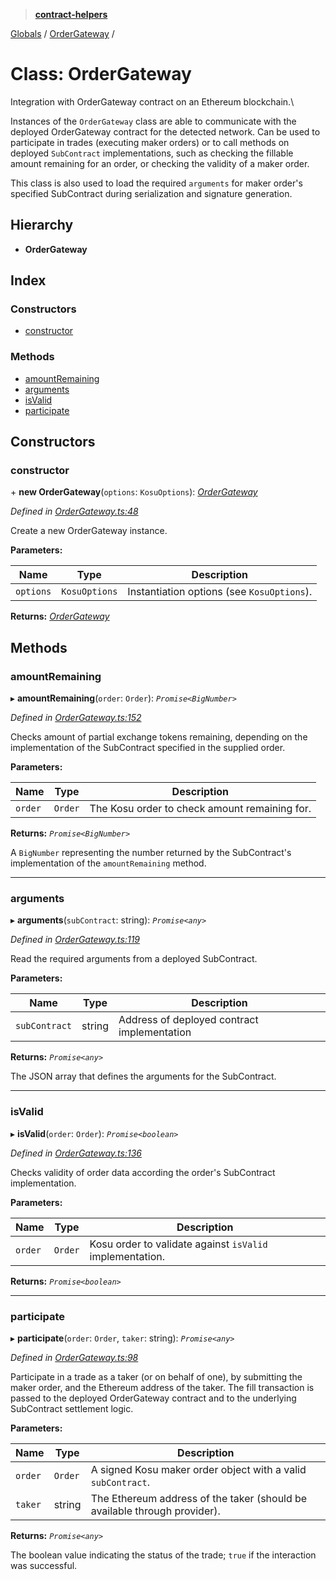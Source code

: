 > **[contract-helpers](../README.md)**

[Globals](../globals.md) / [OrderGateway](ordergateway.md) /

# Class: OrderGateway

Integration with OrderGateway contract on an Ethereum blockchain.\

Instances of the `OrderGateway` class are able to communicate with the deployed
OrderGateway contract for the detected network. Can be used to participate in
trades (executing maker orders) or to call methods on deployed `SubContract`
implementations, such as checking the fillable amount remaining for an order,
or checking the validity of a maker order.

This class is also used to load the required `arguments` for maker order's
specified SubContract during serialization and signature generation.

## Hierarchy

-   **OrderGateway**

## Index

### Constructors

-   [constructor](ordergateway.md#constructor)

### Methods

-   [amountRemaining](ordergateway.md#amountremaining)
-   [arguments](ordergateway.md#arguments)
-   [isValid](ordergateway.md#isvalid)
-   [participate](ordergateway.md#participate)

## Constructors

### constructor

\+ **new OrderGateway**(`options`: `KosuOptions`): _[OrderGateway](ordergateway.md)_

_Defined in [OrderGateway.ts:48](https://github.com/ParadigmFoundation/kosu-monorepo/blob/515d6d59/packages/kosu-contract-helpers/src/OrderGateway.ts#L48)_

Create a new OrderGateway instance.

**Parameters:**

| Name      | Type          | Description                                |
| --------- | ------------- | ------------------------------------------ |
| `options` | `KosuOptions` | Instantiation options (see `KosuOptions`). |

**Returns:** _[OrderGateway](ordergateway.md)_

## Methods

### amountRemaining

▸ **amountRemaining**(`order`: `Order`): _`Promise<BigNumber>`_

_Defined in [OrderGateway.ts:152](https://github.com/ParadigmFoundation/kosu-monorepo/blob/515d6d59/packages/kosu-contract-helpers/src/OrderGateway.ts#L152)_

Checks amount of partial exchange tokens remaining, depending on the
implementation of the SubContract specified in the supplied order.

**Parameters:**

| Name    | Type    | Description                                   |
| ------- | ------- | --------------------------------------------- |
| `order` | `Order` | The Kosu order to check amount remaining for. |

**Returns:** _`Promise<BigNumber>`_

A `BigNumber` representing the number returned by the SubContract's
implementation of the `amountRemaining` method.

---

### arguments

▸ **arguments**(`subContract`: string): _`Promise<any>`_

_Defined in [OrderGateway.ts:119](https://github.com/ParadigmFoundation/kosu-monorepo/blob/515d6d59/packages/kosu-contract-helpers/src/OrderGateway.ts#L119)_

Read the required arguments from a deployed SubContract.

**Parameters:**

| Name          | Type   | Description                                 |
| ------------- | ------ | ------------------------------------------- |
| `subContract` | string | Address of deployed contract implementation |

**Returns:** _`Promise<any>`_

The JSON array that defines the arguments for the SubContract.

---

### isValid

▸ **isValid**(`order`: `Order`): _`Promise<boolean>`_

_Defined in [OrderGateway.ts:136](https://github.com/ParadigmFoundation/kosu-monorepo/blob/515d6d59/packages/kosu-contract-helpers/src/OrderGateway.ts#L136)_

Checks validity of order data according the order's SubContract implementation.

**Parameters:**

| Name    | Type    | Description                                              |
| ------- | ------- | -------------------------------------------------------- |
| `order` | `Order` | Kosu order to validate against `isValid` implementation. |

**Returns:** _`Promise<boolean>`_

---

### participate

▸ **participate**(`order`: `Order`, `taker`: string): _`Promise<any>`_

_Defined in [OrderGateway.ts:98](https://github.com/ParadigmFoundation/kosu-monorepo/blob/515d6d59/packages/kosu-contract-helpers/src/OrderGateway.ts#L98)_

Participate in a trade as a taker (or on behalf of one), by submitting the
maker order, and the Ethereum address of the taker. The fill transaction
is passed to the deployed OrderGateway contract and to the underlying
SubContract settlement logic.

**Parameters:**

| Name    | Type    | Description                                                               |
| ------- | ------- | ------------------------------------------------------------------------- |
| `order` | `Order` | A signed Kosu maker order object with a valid `subContract`.              |
| `taker` | string  | The Ethereum address of the taker (should be available through provider). |

**Returns:** _`Promise<any>`_

The boolean value indicating the status of the trade; `true` if the interaction was successful.
